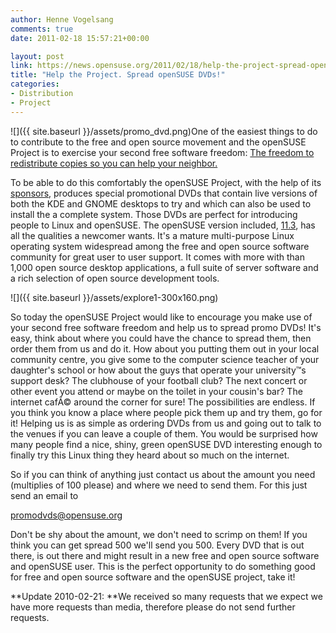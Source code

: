 ```yaml
---
author: Henne Vogelsang
comments: true
date: 2011-02-18 15:57:21+00:00

layout: post
link: https://news.opensuse.org/2011/02/18/help-the-project-spread-opensuse-dvds/
title: "Help the Project. Spread openSUSE DVDs!"
categories:
- Distribution
- Project
---
```

![]({{ site.baseurl }}/assets/promo_dvd.png)One of the easiest things to do to contribute to the free and open source movement and the openSUSE Project is to exercise your second free software freedom: [The freedom to redistribute copies so you can help your neighbor.](http://www.gnu.org/philosophy/free-sw.html)

To be able to do this comfortably the openSUSE Project, with the help of its [sponsors](http://en.opensuse.org/Sponsors), produces special promotional DVDs that contain live versions of both the KDE and GNOME desktops to try and which can also be used to install the a complete system. Those DVDs are perfect for introducing people to Linux and openSUSE. The openSUSE version included, [11.3](http://en.opensuse.org/Portal:11.3), has all the qualities a newcomer wants. It's a mature multi-purpose Linux operating system widespread among the free and open source software community for great user to user support. It comes with more with than 1,000 open source desktop applications, a full suite of server software and a rich selection of open source development tools.

![]({{ site.baseurl }}/assets/explore1-300x160.png)

So today the openSUSE Project would like to encourage you make use of your second free software freedom and help us to spread promo DVDs! It's easy, think about where you could have the chance to spread them, then order them from us and do it. How about you putting them out in your local community centre, you give some to the computer science teacher of your daughter's school or how about the guys that operate your university™s support desk? The clubhouse of your football club? The next concert or other event you attend or maybe on the toilet in your cousin's bar? The internet cafÃ© around the corner for sure! The possibilities are endless. If you think you know a place where people pick them up and try them, go for it! Helping us is as simple as ordering DVDs from us and going out to talk to the venues if you can leave a couple of them. You would be surprised how many people find a nice, shiny, green openSUSE DVD interesting enough to finally try this Linux thing they heard about so much on the internet.

So if you can think of anything just contact us about the amount you need (multiplies of 100 please) and where we need to send them. For this just send an email to


[promodvds@opensuse.org](mailto:promodvds@opensuse.org)


Don't be shy about the amount, we don't need to scrimp on them! If you think you can get spread 500 we'll send you 500. Every DVD that is out there, is out there and might result in a new free and open source software and openSUSE user. This is the perfect opportunity to do something good for free and open source software and the openSUSE project, take it!

**Update 2010-02-21: **We received so many requests that we expect we have more requests than media, therefore please do not send further requests.		
